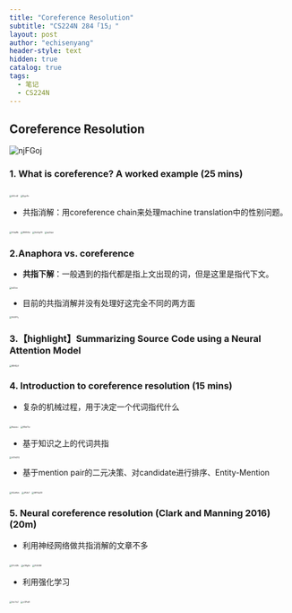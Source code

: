 ```yaml
---
title: "Coreference Resolution"
subtitle: "CS224N 284「15」"
layout: post
author: "echisenyang"
header-style: text
hidden: true
catalog: true
tags:
  - 笔记
  - CS224N
---
```




## Coreference Resolution

![njFGoj](https://gitee.com/echisenyang/GiteeForUpicUse/raw/master/uPic/njFGoj.png)

### 1. What is coreference? A worked example (25 mins)

<img src="https://gitee.com/echisenyang/GiteeForUpicUse/raw/master/uPic/dVLid2.png" alt="dVLid2" style="zoom:25%;" />

<img src="https://gitee.com/echisenyang/GiteeForUpicUse/raw/master/uPic/XyjvSv.png" alt="XyjvSv" style="zoom:25%;" />

- 共指消解：用coreference chain来处理machine translation中的性别问题。

<img src="https://gitee.com/echisenyang/GiteeForUpicUse/raw/master/uPic/VUqiRb.png" alt="VUqiRb" style="zoom:25%;" />

<img src="https://gitee.com/echisenyang/GiteeForUpicUse/raw/master/uPic/8MViSz.png" alt="8MViSz" style="zoom:25%;" />

<img src="https://gitee.com/echisenyang/GiteeForUpicUse/raw/master/uPic/5m4gY6.png" alt="5m4gY6" style="zoom:25%;" />

<img src="https://gitee.com/echisenyang/GiteeForUpicUse/raw/master/uPic/ayQqui.png" alt="ayQqui" style="zoom:25%;" />

### 2.Anaphora vs. coreference

- **共指下解**：一般遇到的指代都是指上文出现的词，但是这里是指代下文。

<img src="https://gitee.com/echisenyang/GiteeForUpicUse/raw/master/uPic/IxZLkv.png" alt="IxZLkv" style="zoom:25%;" />

- 目前的共指消解并没有处理好这完全不同的两方面

<img src="https://gitee.com/echisenyang/GiteeForUpicUse/raw/master/uPic/54JEFy.png" alt="54JEFy" style="zoom:25%;" />

### 3.【highlight】Summarizing Source Code using a Neural Attention Model

<img src="https://gitee.com/echisenyang/GiteeForUpicUse/raw/master/uPic/8BHDj9.png" alt="8BHDj9" style="zoom:25%;" />

### 4. Introduction to coreference resolution (15 mins)

- 复杂的机械过程，用于决定一个代词指代什么

<img src="https://gitee.com/echisenyang/GiteeForUpicUse/raw/master/uPic/KqqseJ.png" alt="KqqseJ" style="zoom:25%;" />

<img src="https://gitee.com/echisenyang/GiteeForUpicUse/raw/master/uPic/RBaT5z.png" alt="RBaT5z" style="zoom:25%;" />

- 基于知识之上的代词共指

<img src="https://gitee.com/echisenyang/GiteeForUpicUse/raw/master/uPic/vD4sDQ.png" alt="vD4sDQ" style="zoom:25%;" />

- 基于mention pair的二元决策、对candidate进行排序、Entity-Mention

<img src="https://gitee.com/echisenyang/GiteeForUpicUse/raw/master/uPic/0QvHbh.png" alt="0QvHbh" style="zoom:25%;" />

<img src="https://gitee.com/echisenyang/GiteeForUpicUse/raw/master/uPic/JPJik7.png" alt="JPJik7" style="zoom:25%;" />

<img src="https://gitee.com/echisenyang/GiteeForUpicUse/raw/master/uPic/MFXqOD.png" alt="MFXqOD" style="zoom:25%;" />

### 5. Neural coreference resolution (Clark and Manning 2016) (20m)

- 利用神经网络做共指消解的文章不多

<img src="https://gitee.com/echisenyang/GiteeForUpicUse/raw/master/uPic/DYvU8t.png" alt="DYvU8t" style="zoom:25%;" />

<img src="https://gitee.com/echisenyang/GiteeForUpicUse/raw/master/uPic/z3Kg0n.png" alt="z3Kg0n" style="zoom:25%;" />

<img src="https://gitee.com/echisenyang/GiteeForUpicUse/raw/master/uPic/fIU53M.png" alt="fIU53M" style="zoom:25%;" />

- 利用强化学习

<img src="https://gitee.com/echisenyang/GiteeForUpicUse/raw/master/uPic/0oLYsZ.png" alt="0oLYsZ" style="zoom:25%;" />

<img src="https://gitee.com/echisenyang/GiteeForUpicUse/raw/master/uPic/oGPstR.png" alt="oGPstR" style="zoom:25%;" />

